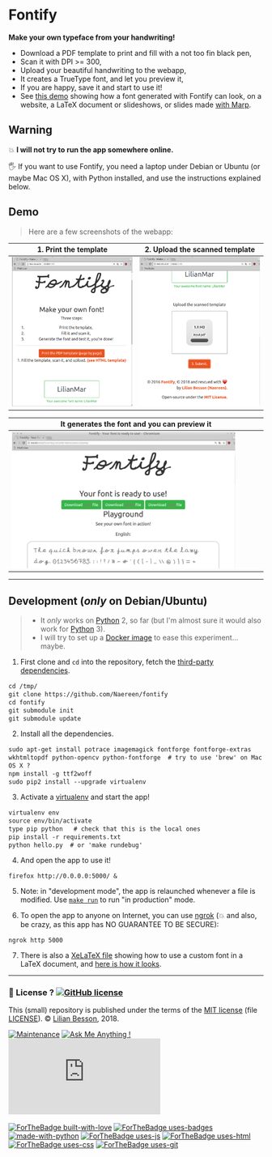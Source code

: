 # Fontify
**Make your own typeface from your handwriting!**

- Download a PDF template to print and fill with a not too fin black pen,
- Scan it with DPI >= 300,
- Upload your beautiful handwriting to the webapp,
- It creates a TrueType font, and let you preview it,
- If you are happy, save it and start to use it!
- See [this demo](https://github.com/Naereen/My-Own-HandWritting-Font) showing how a font generated with Fontify can look, on a website, a LaTeX document or slideshows, or slides made [with Marp](https://yhatt.github.io/marp/).

## Warning
:boom: **I will not try to run the app somewhere online.**

:raised_hand_with_fingers_splayed: If you want to use Fontify, you need a laptop under Debian or Ubuntu (or maybe Mac OS X), with Python installed, and use the instructions explained below.

## Demo

> Here are a few screenshots of the webapp:

|1. Print the template|2. Upload the scanned template|
|--|--|
| <img width="100%" src="screenshots/demo1.png"> | <img width="100%" src="screenshots/demo2.png"> |

| It generates the font and you can preview it |
|--|
| <img width="90%" src="screenshots/demo3.png"> |

---
## Development (*only* on Debian/Ubuntu)

> - It *only* works on [Python](https://www.python.org/) 2, so far (but I'm almost sure it would also work for [Python](https://www.python.org/) 3).
> - I will try to set up a [Docker image](https://www.docker.com/) to ease this experiment... maybe.

1. First clone and `cd` into the repository, fetch the [third-party dependencies](scripts/third-party).

```shell
cd /tmp/
git clone https://github.com/Naereen/fontify
cd fontify
git submodule init
git submodule update
```

2. Install all the dependencies.

```shell
sudo apt-get install potrace imagemagick fontforge fontforge-extras wkhtmltopdf python-opencv python-fontforge  # try to use 'brew' on Mac OS X ?
npm install -g ttf2woff
sudo pip2 install --upgrade virtualenv
```

3. Activate a [virtualenv](http://virtualenv.pypa.io/) and start the app!

```shell
virtualenv env
source env/bin/activate
type pip python   # check that this is the local ones
pip install -r requirements.txt
python hello.py  # or 'make rundebug'
```

4. And open the app to use it!

```shell
firefox http://0.0.0.0:5000/ &
```

5. Note: in "development mode", the app is relaunched whenever a file is modified. Use [`make run`](Makefile) to run "in production" mode.

6. To open the app to anyone on Internet, you can use [ngrok](https://ngrok.com/) (:boom: and also, be crazy, as this app has NO GUARANTEE TO BE SECURE):

```shell
ngrok http 5000
```

7. There is also a [XeLaTeX file](static/test.tex) showing how to use a custom font in a LaTeX document, and [here is how it looks](https://perso.crans.org/besson/publis/latex/test_handwritten_font_with_fontify.pdf).

---

### :scroll: License ? [![GitHub license](https://img.shields.io/github/license/Naereen/fontify.svg)](https://github.com/Naereen/fontify/blob/master/LICENSE)
This (small) repository is published under the terms of the [MIT license](http://lbesson.mit-license.org/) (file [LICENSE](LICENSE)).
© [Lilian Besson](https://GitHub.com/Naereen), 2018.

[![Maintenance](https://img.shields.io/badge/Maintained%3F-yes-green.svg)](https://GitHub.com/Naereen/fontify/graphs/commit-activity)
[![Ask Me Anything !](https://img.shields.io/badge/Ask%20me-anything-1abc9c.svg)](https://GitHub.com/Naereen/fontify)
[![Analytics](https://ga-beacon.appspot.com/UA-38514290-17/github.com/Naereen/fontify/README.md?pixel)](https://GitHub.com/Naereen/fontify/)

[![ForTheBadge built-with-love](http://ForTheBadge.com/images/badges/built-with-love.svg)](https://GitHub.com/Naereen/)
[![ForTheBadge uses-badges](http://ForTheBadge.com/images/badges/uses-badges.svg)](http://ForTheBadge.com)
[![made-with-python](https://img.shields.io/badge/Made%20with-Python-1f425f.svg)](https://www.python.org/)
[![ForTheBadge uses-js](http://ForTheBadge.com/images/badges/uses-js.svg)](http://ForTheBadge.com)
[![ForTheBadge uses-html](http://ForTheBadge.com/images/badges/uses-html.svg)](http://ForTheBadge.com)
[![ForTheBadge uses-css](http://ForTheBadge.com/images/badges/uses-css.svg)](http://ForTheBadge.com)
[![ForTheBadge uses-git](http://ForTheBadge.com/images/badges/uses-git.svg)](https://GitHub.com/)
